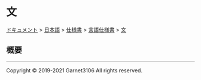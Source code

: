 # 文

[ドキュメント](../../../../index.md) > [日本語](../../../index.md) > [仕様書](../../index.md) > [言語仕様書](../index.md) > [文](./index.md)

## 概要

---

Copyright © 2019-2021 Garnet3106 All rights reserved.
